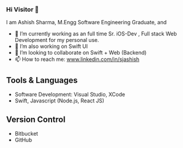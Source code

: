 ### Hi Visitor 👋

I am Ashish Sharma, M.Engg Software Engineering Graduate, and 
<!-- **ashishsj0/ashishsj0** is a ✨ _special_ ✨ repository because its `README.md` (this file) appears on your GitHub profile. -->

- 🔭 I’m currently working as an full time Sr. iOS-Dev , Full stack Web Development for my personal use.
- 🌱 I’m also working on Swift UI
- 👯 I’m looking to collaborate on Swift + Web (Backend)
- 📫 How to reach me: www.linkedin.com/in/sjashish

## Tools & Languages
- Software Development: Visual Studio, XCode
- Swift, Javascript (Node.js, React JS)

## Version Control
- Bitbucket
- GitHub

<!--
- 😄 Pronouns: ...
- ⚡ Fun fact: ...
-->
